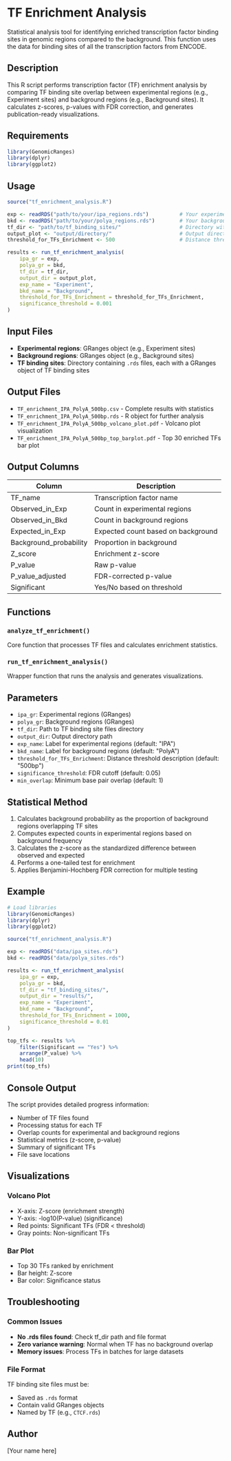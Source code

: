# TF Enrichment Analysis

Statistical analysis tool for identifying enriched transcription factor binding sites in genomic regions compared to the background. This function uses the data for binding sites of all the transcription factors from ENCODE.

## Description

This R script performs transcription factor (TF) enrichment analysis by comparing TF binding site overlap between experimental regions (e.g., Experiment sites) and background regions (e.g., Background sites). It calculates z-scores, p-values with FDR correction, and generates publication-ready visualizations.

## Requirements
```r
library(GenomicRanges)
library(dplyr)
library(ggplot2)
```

## Usage
```r
source("tf_enrichment_analysis.R")

exp <- readRDS("path/to/your/ipa_regions.rds")          # Your experimental regions (GRanges)
bkd <- readRDS("path/to/your/polya_regions.rds")        # Your background regions (GRanges)
tf_dir <- "path/to/tf_binding_sites/"                   # Directory with TF .rds files
output_plot <- "output/directory/"                      # Output directory
threshold_for_TFs_Enrichment <- 500                     # Distance threshold label from center

results <- run_tf_enrichment_analysis(
    ipa_gr = exp,
    polya_gr = bkd,
    tf_dir = tf_dir,
    output_dir = output_plot,
    exp_name = "Experiment",
    bkd_name = "Background",
    threshold_for_TFs_Enrichment = threshold_for_TFs_Enrichment,
    significance_threshold = 0.001
)
```

## Input Files

- **Experimental regions**: GRanges object (e.g., Experiment sites)
- **Background regions**: GRanges object (e.g., Background sites)  
- **TF binding sites**: Directory containing `.rds` files, each with a GRanges object of TF binding sites

## Output Files

- `TF_enrichment_IPA_PolyA_500bp.csv` - Complete results with statistics
- `TF_enrichment_IPA_PolyA_500bp.rds` - R object for further analysis
- `TF_enrichment_IPA_PolyA_500bp_volcano_plot.pdf` - Volcano plot visualization
- `TF_enrichment_IPA_PolyA_500bp_top_barplot.pdf` - Top 30 enriched TFs bar plot

## Output Columns

| Column | Description |
|--------|-------------|
| TF_name | Transcription factor name |
| Observed_in_Exp | Count in experimental regions |
| Observed_in_Bkd | Count in background regions |
| Expected_in_Exp | Expected count based on background |
| Background_probability | Proportion in background |
| Z_score | Enrichment z-score |
| P_value | Raw p-value |
| P_value_adjusted | FDR-corrected p-value |
| Significant | Yes/No based on threshold |

## Functions

### `analyze_tf_enrichment()`
Core function that processes TF files and calculates enrichment statistics.

### `run_tf_enrichment_analysis()` 
Wrapper function that runs the analysis and generates visualizations.

## Parameters

- `ipa_gr`: Experimental regions (GRanges)
- `polya_gr`: Background regions (GRanges)
- `tf_dir`: Path to TF binding site files directory
- `output_dir`: Output directory path
- `exp_name`: Label for experimental regions (default: "IPA")
- `bkd_name`: Label for background regions (default: "PolyA")
- `threshold_for_TFs_Enrichment`: Distance threshold description (default: "500bp")
- `significance_threshold`: FDR cutoff (default: 0.05)
- `min_overlap`: Minimum base pair overlap (default: 1)

## Statistical Method

1. Calculates background probability as the proportion of background regions overlapping TF sites
2. Computes expected counts in experimental regions based on background frequency
3. Calculates the z-score as the standardized difference between observed and expected
4. Performs a one-tailed test for enrichment
5. Applies Benjamini-Hochberg FDR correction for multiple testing

## Example
```r
# Load libraries
library(GenomicRanges)
library(dplyr)
library(ggplot2)

source("tf_enrichment_analysis.R")

exp <- readRDS("data/ipa_sites.rds")
bkd <- readRDS("data/polya_sites.rds")

results <- run_tf_enrichment_analysis(
    ipa_gr = exp,
    polya_gr = bkd,
    tf_dir = "tf_binding_sites/",
    output_dir = "results/",
    exp_name = "Experiment",
    bkd_name = "Background",
    threshold_for_TFs_Enrichment = 1000,
    significance_threshold = 0.01
)

top_tfs <- results %>%
    filter(Significant == "Yes") %>%
    arrange(P_value) %>%
    head(10)
print(top_tfs)
```

## Console Output

The script provides detailed progress information:
- Number of TF files found
- Processing status for each TF
- Overlap counts for experimental and background regions
- Statistical metrics (z-score, p-value)
- Summary of significant TFs
- File save locations

## Visualizations

### Volcano Plot
- X-axis: Z-score (enrichment strength)
- Y-axis: -log10(P-value) (significance)
- Red points: Significant TFs (FDR < threshold)
- Gray points: Non-significant TFs

### Bar Plot
- Top 30 TFs ranked by enrichment
- Bar height: Z-score
- Bar color: Significance status

## Troubleshooting

### Common Issues
- **No .rds files found**: Check tf_dir path and file format
- **Zero variance warning**: Normal when TF has no background overlap
- **Memory issues**: Process TFs in batches for large datasets

### File Format
TF binding site files must be:
- Saved as `.rds` format
- Contain valid GRanges objects
- Named by TF (e.g., `CTCF.rds`)


## Author

[Your name here]
